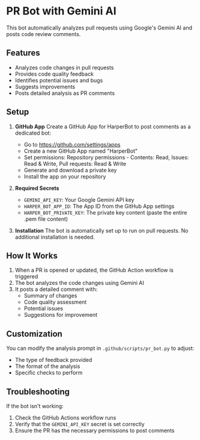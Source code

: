 # PR Bot with Gemini AI

This bot automatically analyzes pull requests using Google's Gemini AI and posts code review comments.

## Features

- Analyzes code changes in pull requests
- Provides code quality feedback
- Identifies potential issues and bugs
- Suggests improvements
- Posts detailed analysis as PR comments

## Setup

1. **GitHub App**
   Create a GitHub App for HarperBot to post comments as a dedicated bot:
   - Go to https://github.com/settings/apps
   - Create a new GitHub App named "HarperBot"
   - Set permissions: Repository permissions - Contents: Read, Issues: Read & Write, Pull requests: Read & Write
   - Generate and download a private key
   - Install the app on your repository

2. **Required Secrets**
   - `GEMINI_API_KEY`: Your Google Gemini API key
   - `HARPER_BOT_APP_ID`: The App ID from the GitHub App settings
   - `HARPER_BOT_PRIVATE_KEY`: The private key content (paste the entire .pem file content)

3. **Installation**
   The bot is automatically set up to run on pull requests. No additional installation is needed.

## How It Works

1. When a PR is opened or updated, the GitHub Action workflow is triggered
2. The bot analyzes the code changes using Gemini AI
3. It posts a detailed comment with:
   - Summary of changes
   - Code quality assessment
   - Potential issues
   - Suggestions for improvement

## Customization

You can modify the analysis prompt in `.github/scripts/pr_bot.py` to adjust:
- The type of feedback provided
- The format of the analysis
- Specific checks to perform

## Troubleshooting

If the bot isn't working:
1. Check the GitHub Actions workflow runs
2. Verify that the `GEMINI_API_KEY` secret is set correctly
3. Ensure the PR has the necessary permissions to post comments
